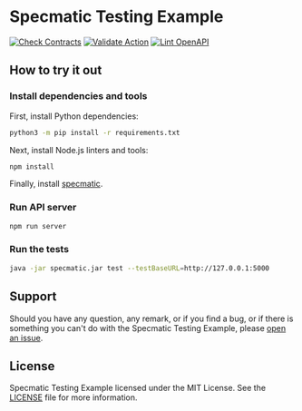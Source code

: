 # Specmatic Testing Example

[![Check Contracts](https://github.com/sergeyklay/specmatic-testing-example/actions/workflows/contracts.yaml/badge.svg)](https://github.com/sergeyklay/specmatic-testing-example/actions/workflows/contracts.yaml)
[![Validate Action](https://github.com/sergeyklay/specmatic-testing-example/actions/workflows/versions.yaml/badge.svg)](https://github.com/sergeyklay/specmatic-testing-example/actions/workflows/versions.yaml)
[![Lint OpenAPI](https://github.com/sergeyklay/specmatic-testing-example/actions/workflows/lint.yaml/badge.svg)](https://github.com/sergeyklay/specmatic-testing-example/actions/workflows/lint.yaml)

## How to try it out

### Install dependencies and tools

First, install Python dependencies:

```bash
python3 -m pip install -r requirements.txt
```

Next, install Node.js linters and tools:
```bash
npm install
```

Finally, install [specmatic](https://specmatic.in/download/latest.html).

### Run API server

```bash
npm run server
```

### Run the tests

```bash
java -jar specmatic.jar test --testBaseURL=http://127.0.0.1:5000
```

## Support

Should you have any question, any remark, or if you find a bug, or if there is something
you can't do with the Specmatic Testing Example, please
[open an issue](https://github.com/sergeyklay/specmatic-testing-example/issues).

## License

Specmatic Testing Example licensed under the MIT License.
See the [LICENSE](./LICENSE) file for more information.
